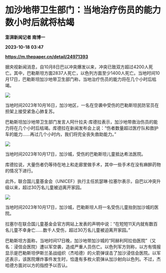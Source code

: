 # 加沙地带卫生部门：当地治疗伤员的能力数小时后就将枯竭
**澎湃新闻记者 南博一**

**2023-10-18 03:47**

**https://m.thepaper.cn/detail/24971393**

据央视新闻消息，自10月8日巴以冲突爆发以来，冲突已致双方超过4200人死亡。其中，巴勒斯坦方面2837人死亡，以色列方面至少1400人死亡。当地时间10月17日，巴勒斯坦加沙地带卫生部门称，当地治疗伤员的能力将在几个小时后枯竭。

![](https://imagecloud.thepaper.cn/thepaper/image/274/577/228.jpg)

当地时间2023年10月16日，加沙地区，一名在空袭中受伤的巴勒斯坦民防官员在担架上接受紧急心肺复苏。

巴勒斯坦加沙地带卫生部门发言人阿什拉夫·库德拉表示，加沙地带救治伤员的能力将在几个小时后枯竭。库德拉在新闻发布会上说：“伤者数量超过医疗队和救护车的能力……再过几个小时内，我们将完全丧失救助能力。”

![](https://imagecloud.thepaper.cn/thepaper/image/274/577/229.jpg)

当地时间2023年10月17日，加沙城，受伤的巴勒斯坦儿童抵达希法医院。

库德拉说，大量伤者仍等待在地上和走廊里做手术，其中一些手术在没有麻醉药物的情况下进行。

此外，联合国儿童基金会（UNICEF）执行主任凯瑟琳·拉塞尔表示，自巴以冲突升级以来，超过30万名儿童被迫离开家园。

![](https://imagecloud.thepaper.cn/thepaper/image/274/577/337.jpg)

当地时间2023年10月17日，加沙城，巴勒斯坦人将一名受伤儿童抬到加沙城的医院。

拉塞尔在联合国儿童基金会官方网站上发表的声明中说：“在短短11天内就有数百名儿童不幸身亡……数千人受伤，超过30万名儿童被迫离开家园。”

巴勒斯坦方面称，当地时间17日晚，加沙地带加沙城的“阿赫利阿拉伯医院”（又名：浸信会医院）遭以军空袭，造成严重人员伤亡。以色列军方则称，以方有情报显示是巴勒斯坦伊斯兰圣战组织（杰哈德）的火箭弹误击了加沙浸信会医院。以军还表示，该医院爆炸事件发生时，恰逢有多枚火箭弹从加沙射向以色列。不过，杰哈德方面对以方的指控予以否认。